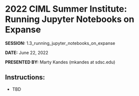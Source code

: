 # 2022 CIML Summer Institute:  Running Jupyter Notebooks on Expanse

**SESSION:**  1.3_running_jupyter_notebooks_on_expanse

**DATE:**  June 22, 2022

**PRESENTED BY:**  Marty Kandes (mkandes at sdsc.edu)

## Instructions:
* TBD
